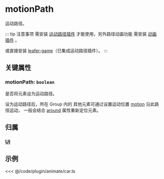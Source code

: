 <script setup>
import Case from '/component/Case.vue'
</script>

# motionPath

运动路径。

::: tip 注意事项
需安装 [运动路径插件](/plugin/in/motion-path/) 才能使用，另外路径动画功能 需安装 [动画插件](/plugin/in/animate/) 。

或直接安装 [leafer-game](/guide/install/game/start.md)（已集成运动路径插件）。
:::

## 关键属性

### motionPath: `boolean`

是否将元素设为运动路径。

设为运动路径后，所在 Group 内的 其他元素可通过设置运动位置 [motion](./motion.md) 沿此路径运动， 一般会结合 [around](./around.md) 属性重新定位元素。

## 归属

### [UI](/reference/display/UI.md)

## 示例

<case name="AnimateCar" editor=false ></case>

<<< @/code/plugin/animate/car.ts
